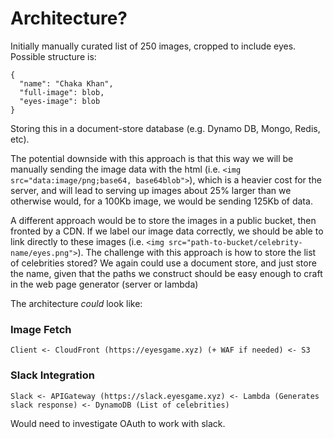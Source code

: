 
# Architecture?

Initially manually curated list of 250 images, cropped to include eyes. Possible structure is:

```
{
  "name": "Chaka Khan",
  "full-image": blob,
  "eyes-image": blob
}
```

Storing this in a document-store database (e.g. Dynamo DB, Mongo, Redis, etc).

The potential downside with this approach is that this way we will be manually sending the image data with the html (i.e. `<img src="data:image/png;base64, base64blob">`), which is a heavier cost for the server, and will lead to serving up images about 25% larger than we otherwise would, for a 100Kb image, we would be sending 125Kb of data.

A different approach would be to store the images in a public bucket, then fronted by a CDN. If we label our image data correctly, we should be able to link directly to these images (i.e. `<img src="path-to-bucket/celebrity-name/eyes.png">`). The challenge with this approach is how to store the list of celebrities stored? We again could use a document store, and just store the name, given that the paths we construct should be easy enough to craft in the web page generator (server or lambda)

The architecture _could_ look like:

### Image Fetch

`Client <- CloudFront (https://eyesgame.xyz) (+ WAF if needed) <- S3`

### Slack Integration

`Slack <- APIGateway (https://slack.eyesgame.xyz) <- Lambda (Generates slack response) <- DynamoDB (List of celebrities)`

Would need to investigate OAuth to work with slack.

